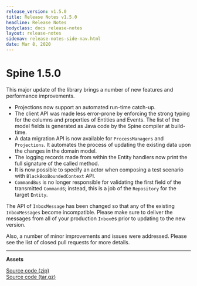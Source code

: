 ```yaml
---
release_version: v1.5.0
title: Release Notes v1.5.0
headline: Release Notes
bodyclass: docs release-notes
layout: release-notes
sidenav: release-notes-side-nav.html
date: Mar 8, 2020
---
```


# Spine 1.5.0

This major update of the library brings a number of new features and performance improvements.

- Projections now support an automated run-time catch-up.
- The client API was made less error-prone by enforcing the strong typing for the columns and 
properties of Entities and Events. The list of the model fields is generated as Java code by the 
Spine compiler at build-time.
- A data migration API is now available for `ProcessManagers` and `Projections`. It automates the 
process of updating the existing data upon the changes in the domain model.
- The logging records made from within the Entity handlers now print the full signature of the 
called method.
- It is now possible to specify an actor when composing a test scenario with `BlackBoxBoundedContext` 
API.
- `CommandBus` is no longer responsible for validating the first field of the transmitted 
`Command`s; instead, this is a job of the `Repository` for the target `Entity`.

The API of `InboxMessage` has been changed so that any of the existing `InboxMessages` become 
incompatible. Please make sure to deliver the messages from all of your production `Inbox`es prior 
to updating to the new version.

Also, a number of minor improvements and issues were addressed. Please see the list of closed pull 
requests for more details.

---

**Assets**

[Source code (zip)]({{site.archive_github}}{{page.release_version}}.zip) <br>
[Source code (tar.gz)]({{site.archive_github}}{{page.release_version}}.tar.gz)
